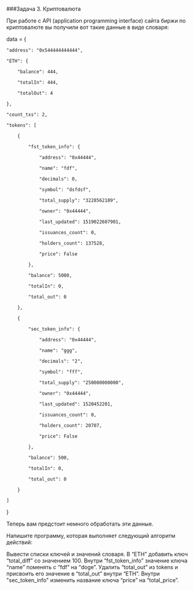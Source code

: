 ###Задача 3. Криптовалюта

При работе с API (application programming interface) сайта биржи по 
криптовалюте вы получили вот такие данные в виде словаря:

data = {

    "address": "0x544444444444",

    "ETH": {

        "balance": 444,

        "totalIn": 444,

        "totalOut": 4

    },

    "count_txs": 2,

    "tokens": [

        {

            "fst_token_info": {

                "address": "0x44444",

                "name": "fdf",

                "decimals": 0,

                "symbol": "dsfdsf",

                "total_supply": "3228562189",

                "owner": "0x44444",

                "last_updated": 1519022607901,

                "issuances_count": 0,

                "holders_count": 137528,

                "price": False

            },

            "balance": 5000,

            "totalIn": 0,

            "total_out": 0

        },

        {

            "sec_token_info": {

                "address": "0x44444",

                "name": "ggg",

                "decimals": "2",

                "symbol": "fff",

                "total_supply": "250000000000",

                "owner": "0x44444",

                "last_updated": 1520452201,

                "issuances_count": 0,

                "holders_count": 20707,

                "price": False

            },

            "balance": 500,

            "totalIn": 0,

            "total_out": 0

        }

    ]

}

Теперь вам предстоит немного обработать эти данные.

Напишите программу, которая выполняет следующий алгоритм действий:

Вывести списки ключей и значений словаря.
В “ETH” добавить ключ “total_diff” со значением 100.
Внутри “fst_token_info” значение ключа “name” поменять с “fdf” на “doge”.
Удалить “total_out” из tokens и присвоить его значение в “total_out” внутри “ETH”.
Внутри "sec_token_info" изменить название ключа “price” на “total_price”.